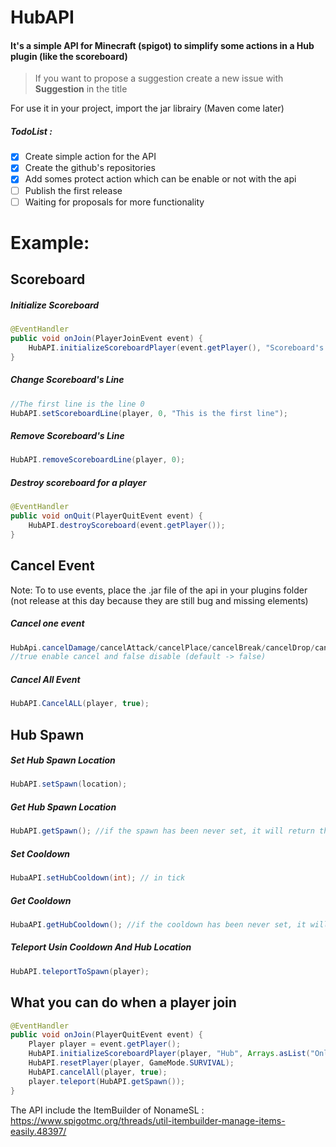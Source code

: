 # HubAPI
#### It's a simple API for Minecraft (spigot) to simplify some actions in a Hub plugin (like the scoreboard)
> If you want to propose a suggestion create a new issue with **Suggestion** in the title

For use it in your project, import the jar librairy (Maven come later)

##### TodoList :
- [x] Create simple action for the API
- [x] Create the github's repositories
- [x] Add somes protect action which can be enable or not with the api
- [ ] Publish the first release
- [ ] Waiting for proposals for more functionality

# Example:
## Scoreboard
##### Initialize Scoreboard
```Java
@EventHandler
public void onJoin(PlayerJoinEvent event) {
    HubAPI.initializeScoreboardPlayer(event.getPlayer(), "Scoreboard's Name", Arrays.asList("line 1", "line2", "line 3..."));
}
```
##### Change Scoreboard's Line
```Java
//The first line is the line 0
HubAPI.setScoreboardLine(player, 0, "This is the first line");
```
##### Remove Scoreboard's Line
```Java
HubAPI.removeScoreboardLine(player, 0);
```
##### Destroy scoreboard for a player
```Java
@EventHandler
public void onQuit(PlayerQuitEvent event) {
    HubAPI.destroyScoreboard(event.getPlayer());
}
```
## Cancel Event
Note: To to use events, place the .jar file of the api in your plugins folder (not release at this day because they are still bug and missing elements)
##### Cancel one event
```Java
HubApi.cancelDamage/cancelAttack/cancelPlace/cancelBreak/cancelDrop/cancelPickup/cancelInventoryClick(player, true);
//true enable cancel and false disable (default -> false)
```
##### Cancel All Event
```Java
HubAPI.CancelALL(player, true);
```
## Hub Spawn
##### Set Hub Spawn Location
```Java
HubAPI.setSpawn(location);
```
##### Get Hub Spawn Location
```Java
HubAPI.getSpawn(); //if the spawn has been never set, it will return the spawn location of the first world he find
```
##### Set Cooldown
```Java
HubaAPI.setHubCooldown(int); // in tick
```
##### Get Cooldown
```Java
HubaAPI.getHubCooldown(); //if the cooldown has been never set, it will return 0
```
##### Teleport Usin Cooldown And Hub Location
```Java
HubAPI.teleportToSpawn(player);
```
## What you can do when a player join
```Java
@EventHandler
public void onJoin(PlayerQuitEvent event) {
    Player player = event.getPlayer();
    HubAPI.initializeScoreboardPlayer(player, "Hub", Arrays.asList("Online:", "Rank:", "Money:", "ip: www.example.com"));
    HubAPI.resetPlayer(player, GameMode.SURVIVAL);
    HubAPI.cancelAll(player, true);
    player.teleport(HubAPI.getSpawn());
}
```
The API include the ItemBuilder of NonameSL : https://www.spigotmc.org/threads/util-itembuilder-manage-items-easily.48397/
